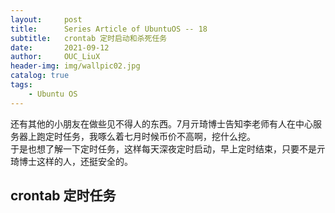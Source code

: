 ```yaml
---
layout:     post
title:      Series Article of UbuntuOS -- 18         
subtitle:   crontab 定时启动和杀死任务           
date:       2021-09-12      
author:     OUC_LiuX     
header-img: img/wallpic02.jpg     
catalog: true
tags:
    - Ubuntu OS
---
```

还有其他的小朋友在做些见不得人的东西。7月亓琦博士告知李老师有人在中心服务器上跑定时任务，我啄么着七月时候币价不高啊，挖什么挖。         
于是也想了解一下定时任务，这样每天深夜定时启动，早上定时结束，只要不是亓琦博士这样的人，还挺安全的。      

## crontab 定时任务